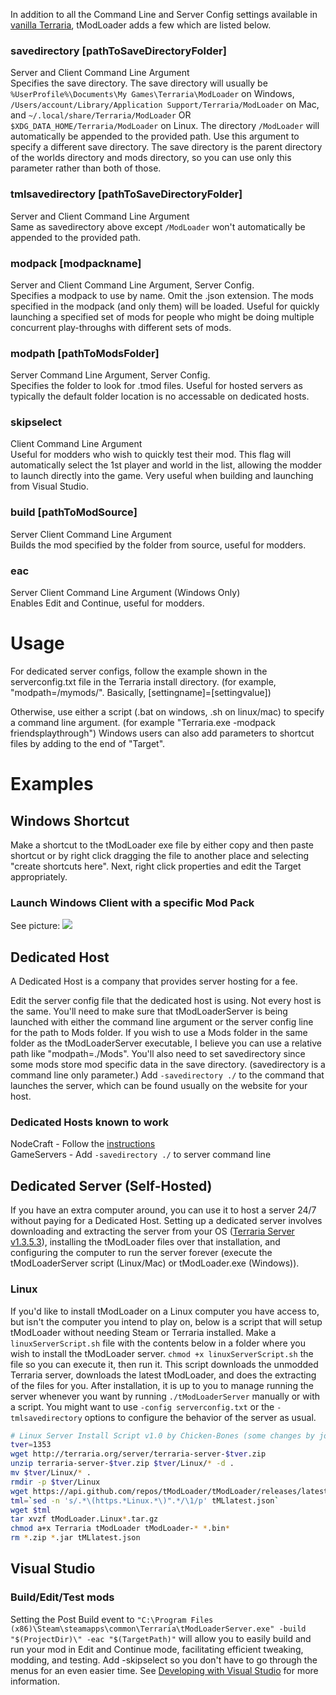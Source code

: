 In addition to all the Command Line and Server Config settings available in [vanilla Terraria](https://terraria.gamepedia.com/Server), tModLoader adds a few which are listed below.

### savedirectory [pathToSaveDirectoryFolder]
Server and Client Command Line Argument    
Specifies the save directory. The save directory will usually be `%UserProfile%\Documents\My Games\Terraria\ModLoader​` on Windows, `/Users/account/Library/Application Support/Terraria/ModLoader` on Mac, and `~/.local/share/Terraria/ModLoader` OR `$XDG_DATA_HOME/Terraria/ModLoader` on Linux. The directory `/ModLoader` will automatically be appended to the provided path. Use this argument to specify a different save directory. The save directory is the parent directory of the worlds directory and mods directory, so you can use only this parameter rather than both of those.

### tmlsavedirectory [pathToSaveDirectoryFolder]
Server and Client Command Line Argument    
Same as savedirectory above except `/ModLoader` won't automatically be appended to the provided path.

### modpack [modpackname]
Server and Client Command Line Argument, Server Config.  
Specifies a modpack to use by name. Omit the .json extension. The mods specified in the modpack (and only them) will be loaded. Useful for quickly launching a specified set of mods for people who might be doing multiple concurrent play-throughs with different sets of mods.

### modpath [pathToModsFolder]
Server Command Line Argument, Server Config.  
Specifies the folder to look for .tmod files. Useful for hosted servers as typically the default folder location is no accessable on dedicated hosts.

### skipselect
Client Command Line Argument  
Useful for modders who wish to quickly test their mod. This flag will automatically select the 1st player and world in the list, allowing the modder to launch directly into the game. Very useful when building and launching from Visual Studio.

### build [pathToModSource]
Server Client Command Line Argument  
Builds the mod specified by the folder from source, useful for modders.

### eac
Server Client Command Line Argument (Windows Only)  
Enables Edit and Continue, useful for modders.

# Usage
For dedicated server configs, follow the example shown in the serverconfig.txt file in the Terraria install directory. (for example, "modpath=/mymods/". Basically, [settingname]=[settingvalue]) 

Otherwise, use either a script (.bat on windows, .sh on linux/mac) to specify a command line argument. (for example "Terraria.exe -modpack friendsplaythrough") Windows users can also add parameters to shortcut files by adding to the end of "Target". 

# Examples
## Windows Shortcut
Make a shortcut to the tModLoader exe file by either copy and then paste shortcut or by right click dragging the file to another place and selecting "create shortcuts here". Next, right click properties and edit the Target appropriately.
### Launch Windows Client with a specific Mod Pack
See picture:
![](https://i.imgur.com/N8FM1ba.png)
## Dedicated Host
A Dedicated Host is a company that provides server hosting for a fee.

Edit the server config file that the dedicated host is using. Not every host is the same. You'll need to make sure that tModLoaderServer is being launched with either the command line argument or the server config line for the path to Mods folder. If you wish to use a Mods folder in the same folder as the tModLoaderServer executable, I believe you can use a relative path like "modpath=./Mods". You'll also need to set savedirectory since some mods store mod specific data in the save directory. (savedirectory is a command line only parameter.) Add `-savedirectory ./` to the command that launches the server, which can be found usually on the website for your host.

### Dedicated Hosts known to work
NodeCraft - Follow the [instructions](https://nodecraft.com/support/games/terraria/tmodloader-server-guide)    
GameServers - Add `-savedirectory ./` to server command line    

## Dedicated Server (Self-Hosted)
If you have an extra computer around, you can use it to host a server 24/7 without paying for a Dedicated Host. Setting up a dedicated server involves downloading and extracting the server from your OS ([Terraria Server v1.3.5.3](http://terraria.org/server/terraria-server-1353.zip)), installing the tModLoader files over that installation, and configuring the computer to run the server forever (execute the tModLoaderServer script (Linux/Mac) or tModLoader.exe (Windows)).

### Linux
If you'd like to install tModLoader on a Linux computer you have access to, but isn't the computer you intend to play on, below is a script that will setup tModLoader without needing Steam or Terraria installed. Make a `linuxServerScript.sh` file with the contents below in a folder where you wish to install the tModLoader server. `chmod +x linuxServerScript.sh` the file so you can execute it, then run it. This script downloads the unmodded Terraria server, downloads the latest tModLoader, and does the extracting of the files for you. After installation, it is up to you to manage running the server whenever you want by running `./tModLoaderServer` manually or with a script. You might want to use `-config serverconfig.txt` or the `-tmlsavedirectory` options to configure the behavior of the server as usual.

```sh
# Linux Server Install Script v1.0 by Chicken-Bones (some changes by jopojelly)
tver=1353
wget http://terraria.org/server/terraria-server-$tver.zip
unzip terraria-server-$tver.zip $tver/Linux/* -d .
mv $tver/Linux/* .
rmdir -p $tver/Linux
wget https://api.github.com/repos/tModLoader/tModLoader/releases/latest -O tMLlatest.json
tml=`sed -n 's/.*\(https.*Linux.*\)".*/\1/p' tMLlatest.json`
wget $tml
tar xvzf tModLoader.Linux*.tar.gz
chmod a+x Terraria tModLoader tModLoader-* *.bin*
rm *.zip *.jar tMLlatest.json
```

## Visual Studio
### Build/Edit/Test mods
Setting the Post Build event to `"C:\Program Files (x86)\Steam\steamapps\common\Terraria\tModLoaderServer.exe" -build "$(ProjectDir)\" -eac "$(TargetPath)"` will allow you to easily build and run your mod in Edit and Continue mode, facilitating efficient tweaking, modding, and testing. Add -skipselect so you don't have to go through the menus for an even easier time. See [Developing with Visual Studio](https://github.com/tModLoader/tModLoader/wiki/Developing-with-Visual-Studio) for more information.
